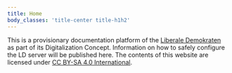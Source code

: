 ```yaml
---
title: Home
body_classes: 'title-center title-h1h2'
---
```


This is a provisionary documentation platform of the [Liberale Demokraten](https://liberale-demokraten.de) as part of its Digitalization Concept. Information on how to safely configure the LD server will be published here. The contents of this website are licensed under [CC BY-SA 4.0 International](https://creativecommons.org/licenses/by-sa/4.0/).